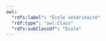 ```yaml
---
owl:
  "rdfs:label": "École vétérinaire"
  "rdf:type": "owl:Class"
  "rdfs:subClassOf": "École"
---
```


<OntologyTable frontMatter={frontMatter}/>
